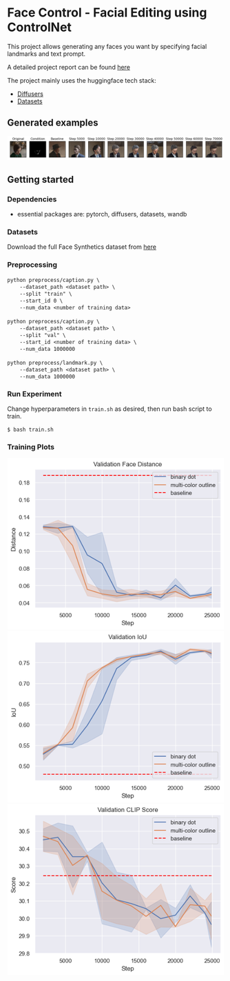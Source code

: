# Face Control - Facial Editing using ControlNet

This project allows generating any faces you want by specifying facial landmarks and text prompt.

A detailed project report can be found [here](https://drive.google.com/file/d/1gzjCfk4g5xG8soqMQbqwqMBgeDMUrJ8j/view?usp=sharing)

The project mainly uses the huggingface tech stack:

* [Diffusers](https://huggingface.co/docs/diffusers/index)
* [Datasets](https://huggingface.co/docs/datasets/index)

## Generated examples

![image](./plots/full_train_samples.png)

## Getting started
### Dependencies
- essential packages are: pytorch, diffusers, datasets, wandb
### Datasets
Download the full Face Synthetics dataset from [here](https://github.com/microsoft/FaceSynthetics)
### Preprocessing
```shell
python preprocess/caption.py \
    --dataset_path <dataset path> \
    --split "train" \
    --start_id 0 \
    --num_data <number of training data>

python preprocess/caption.py \
    --dataset_path <dataset path> \
    --split "val" \
    --start_id <number of training data> \
    --num_data 1000000

python preprocess/landmark.py \
    --dataset_path <dataset path> \
    --num_data 1000000
```
### Run Experiment
Change hyperparameters in `train.sh` as desired, then run bash script to train.
```shell
$ bash train.sh
```

### Training Plots
![](plots/val_distance_full.png)
![](plots/val_iou_full.png)
![](plots/val_clip_full.png)
